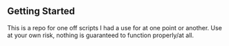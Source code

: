 ## Getting Started

This is a repo for one off scripts I had a use for at one point or another.
Use at your own risk, nothing is guaranteed to function properly/at all.
